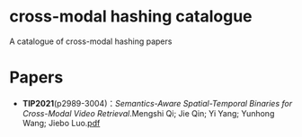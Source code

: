 # cross-modal hashing catalogue
A catalogue of cross-modal hashing papers
# Papers
  * **TIP2021**(p2989-3004)：*Semantics-Aware Spatial-Temporal Binaries for Cross-Modal Video Retrieval*.Mengshi Qi; Jie Qin; Yi Yang; Yunhong Wang; Jiebo Luo.[pdf](https://ieeexplore.ieee.org/abstract/document/9351755)
  
